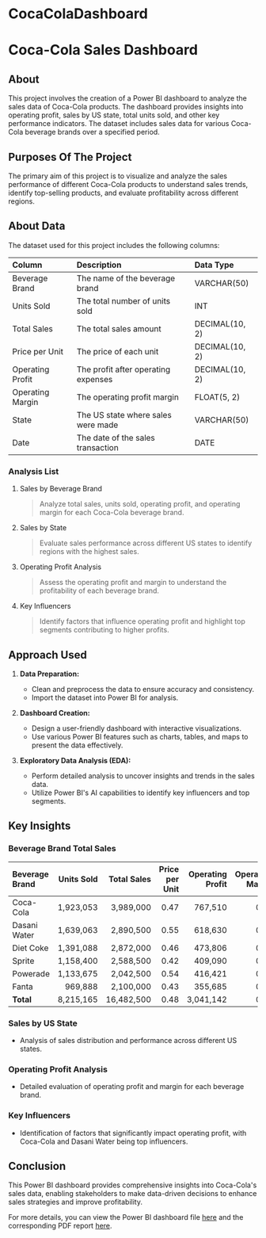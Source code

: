 # CocaColaDashboard

# Coca-Cola Sales Dashboard

## About

This project involves the creation of a Power BI dashboard to analyze the sales data of Coca-Cola products. The dashboard provides insights into operating profit, sales by US state, total units sold, and other key performance indicators. The dataset includes sales data for various Coca-Cola beverage brands over a specified period.

## Purposes Of The Project

The primary aim of this project is to visualize and analyze the sales performance of different Coca-Cola products to understand sales trends, identify top-selling products, and evaluate profitability across different regions.

## About Data

The dataset used for this project includes the following columns:

| Column            | Description                              | Data Type      |
| :---------------- | :--------------------------------------- | :------------- |
| Beverage Brand    | The name of the beverage brand           | VARCHAR(50)    |
| Units Sold        | The total number of units sold           | INT            |
| Total Sales       | The total sales amount                   | DECIMAL(10, 2) |
| Price per Unit    | The price of each unit                   | DECIMAL(10, 2) |
| Operating Profit  | The profit after operating expenses      | DECIMAL(10, 2) |
| Operating Margin  | The operating profit margin              | FLOAT(5, 2)    |
| State             | The US state where sales were made       | VARCHAR(50)    |
| Date              | The date of the sales transaction        | DATE           |

### Analysis List

1. Sales by Beverage Brand
   > Analyze total sales, units sold, operating profit, and operating margin for each Coca-Cola beverage brand.

2. Sales by State
   > Evaluate sales performance across different US states to identify regions with the highest sales.

3. Operating Profit Analysis
   > Assess the operating profit and margin to understand the profitability of each beverage brand.

4. Key Influencers
   > Identify factors that influence operating profit and highlight top segments contributing to higher profits.

## Approach Used

1. **Data Preparation:**
   - Clean and preprocess the data to ensure accuracy and consistency.
   - Import the dataset into Power BI for analysis.

2. **Dashboard Creation:**
   - Design a user-friendly dashboard with interactive visualizations.
   - Use various Power BI features such as charts, tables, and maps to present the data effectively.

3. **Exploratory Data Analysis (EDA):**
   - Perform detailed analysis to uncover insights and trends in the sales data.
   - Utilize Power BI's AI capabilities to identify key influencers and top segments.

## Key Insights

### Beverage Brand Total Sales

| Beverage Brand | Units Sold | Total Sales | Price per Unit | Operating Profit | Operating Margin |
| :------------- | ----------:| -----------:| --------------:| ----------------:| ----------------:|
| Coca-Cola      | 1,923,053  | 3,989,000   | 0.47           | 767,510          | 0.39             |
| Dasani Water   | 1,639,063  | 2,890,500   | 0.55           | 618,630          | 0.38             |
| Diet Coke      | 1,391,088  | 2,872,000   | 0.46           | 473,806          | 0.35             |
| Sprite         | 1,158,400  | 2,588,500   | 0.42           | 409,090          | 0.35             |
| Powerade       | 1,133,675  | 2,042,500   | 0.54           | 416,421          | 0.36             |
| Fanta          | 969,888    | 2,100,000   | 0.43           | 355,685          | 0.37             |
| **Total**      | 8,215,165  | 16,482,500  | 0.48           | 3,041,142        | 0.37             |

### Sales by US State

- Analysis of sales distribution and performance across different US states.

### Operating Profit Analysis

- Detailed evaluation of operating profit and margin for each beverage brand.

### Key Influencers

- Identification of factors that significantly impact operating profit, with Coca-Cola and Dasani Water being top influencers.

## Conclusion

This Power BI dashboard provides comprehensive insights into Coca-Cola's sales data, enabling stakeholders to make data-driven decisions to enhance sales strategies and improve profitability.

For more details, you can view the Power BI dashboard file [here](link_to_your_Power_BI_file) and the corresponding PDF report [here](link_to_your_PDF_report).
